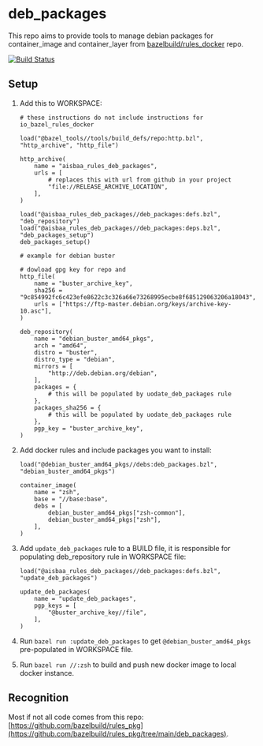 # deb_packages

This repo aims to provide tools to manage debian packages for container_image
and container_layer from
[bazelbuild/rules_docker](https://github.com/bazelbuild/rules_docker) repo.

[![Build Status](https://travis-ci.org/aisbaa/deb_packages.svg?branch=main)](https://travis-ci.org/aisbaa/deb_packages)

## Setup

1. Add this to WORKSPACE:

   ```bzl
   # these instructions do not include instructions for io_bazel_rules_docker

   load("@bazel_tools//tools/build_defs/repo:http.bzl", "http_archive", "http_file")

   http_archive(
       name = "aisbaa_rules_deb_packages",
       urls = [
           # replaces this with url from github in your project
           "file://RELEASE_ARCHIVE_LOCATION",
       ],
   )

   load("@aisbaa_rules_deb_packages//deb_packages:defs.bzl", "deb_repository")
   load("@aisbaa_rules_deb_packages//deb_packages:deps.bzl", "deb_packages_setup")
   deb_packages_setup()

   # example for debian buster

   # dowload gpg key for repo and
   http_file(
       name = "buster_archive_key",
       sha256 = "9c854992fc6c423efe8622c3c326a66e73268995ecbe8f685129063206a18043",
       urls = ["https://ftp-master.debian.org/keys/archive-key-10.asc"],
   )

   deb_repository(
       name = "debian_buster_amd64_pkgs",
       arch = "amd64",
       distro = "buster",
       distro_type = "debian",
       mirrors = [
           "http://deb.debian.org/debian",
       ],
       packages = {
           # this will be populated by uodate_deb_packages rule
       },
       packages_sha256 = {
           # this will be populated by uodate_deb_packages rule
       },
       pgp_key = "buster_archive_key",
   )
   ```

2. Add docker rules and include packages you want to install:

   ```bzl
   load("@debian_buster_amd64_pkgs//debs:deb_packages.bzl", "debian_buster_amd64_pkgs")

   container_image(
       name = "zsh",
       base = "//base:base",
       debs = [
           debian_buster_amd64_pkgs["zsh-common"],
           debian_buster_amd64_pkgs["zsh"],
       ],
   )
   ```

3. Add `update_deb_packages` rule to a BUILD file, it is responsible for
   populating deb_repository rule in WORKSPACE file:

   ```
   load("@aisbaa_rules_deb_packages//deb_packages:defs.bzl", "update_deb_packages")

   update_deb_packages(
       name = "update_deb_packages",
       pgp_keys = [
           "@buster_archive_key//file",
       ],
   )
   ```

4. Run `bazel run :update_deb_packages` to get `@debian_buster_amd64_pkgs`
   pre-populated in WORKSPACE file.

5. Run `bazel run //:zsh` to build and push new docker image to local docker
   instance.


## Recognition

Most if not all code comes from this repo:
[https://github.com/bazelbuild/rules_pkg](https://github.com/bazelbuild/rules_pkg/tree/main/deb_packages).

